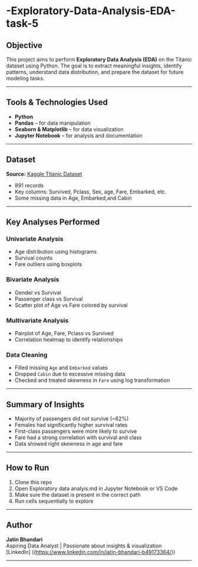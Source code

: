 # -Exploratory-Data-Analysis-EDA-task-5

## Objective
This project aims to perform **Exploratory Data Analysis (EDA)** on the Titanic dataset using Python. The goal is to extract meaningful insights, identify patterns, understand data distribution, and prepare the dataset for future modeling tasks.

---

## Tools & Technologies Used

- **Python**
- **Pandas** – for data manipulation
- **Seaborn & Matplotlib** – for data visualization
- **Jupyter Notebook** – for analysis and documentation

---

## Dataset

**Source:** [Kaggle Titanic Dataset](https://www.kaggle.com/competitions/titanic/data)

- 891 records
- Key columns: Survived, Pclass, Sex, age, Fare, Embarked, etc.
- Some missing data in Age, Embarked,and Cabin

---

## Key Analyses Performed

###  Univariate Analysis
- Age distribution using histograms
- Survival counts
- Fare outliers using boxplots

### Bivariate Analysis
- Gender vs Survival
- Passenger class vs Survival
- Scatter plot of Age vs Fare colored by survival

###  Multivariate Analysis
- Pairplot of Age, Fare, Pclass vs Survived
- Correlation heatmap to identify relationships

### Data Cleaning
- Filled missing `Age` and `Embarked` values
- Dropped `Cabin` due to excessive missing data
- Checked and treated skewness in `Fare` using log transformation

---

##  Summary of Insights

- Majority of passengers did not survive (~62%)
- Females had significantly higher survival rates
- First-class passengers were more likely to survive
- Fare had a strong correlation with survival and class
- Data showed right skewness in age and fare

---

##  How to Run

1. Clone this repo
2. Open Exploratory data analyis.md in Jupyter Notebook or VS Code
3. Make sure the dataset is present in the correct path
4. Run cells sequentially to explore

---

##  Author

**Jatin Bhandari**  
Aspiring Data Analyst | Passionate about insights & visualization  
[LinkedIn] ((https://www.linkedin.com/in/jatin-bhandari-b49173364/))

---

